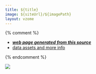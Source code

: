 ```yaml
---
title: ${title}
image: ${siteUrl}/${imagePath}
layout: vzome
---
```


{% comment %}
 - [***web page generated from this source***][post]
 - [data assets and more info][github]

[post]: <${siteUrl}/${postPath}>
[github]: <${assetsUrl}>
{% endcomment %}

<vzome-viewer style="width: 100%; height: 65vh;"
       src="${siteUrl}/${designPath}" >
  <img src="${siteUrl}/${imagePath}" />
</vzome-viewer>